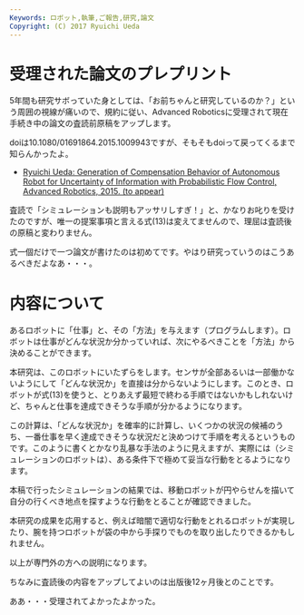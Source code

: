 ```yaml
---
Keywords: ロボット,執筆,ご報告,研究,論文
Copyright: (C) 2017 Ryuichi Ueda
---
```


# 受理された論文のプレプリント
5年間も研究サボっていた身としては、「お前ちゃんと研究しているのか？」という周囲の視線が痛いので、規約に従い、Advanced Roboticsに受理されて現在手続き中の論文の査読前原稿をアップします。

doiは10.1080/01691864.2015.1009943ですが、そもそもdoiって戻ってくるまで知らんかったよ。

<ul>
<li>
<a href="ar_prob_flow1.pdf" target="_blank">Ryuichi Ueda: Generation of Compensation Behavior of Autonomous Robot for Uncertainty of Information with Probabilistic Flow Control, Advanced Robotics, 2015. (to appear)</a>
</li>
</ul>

<!--more-->

査読で「シミュレーションも説明もアッサリしすぎ！」と、かなりお叱りを受けたのですが、唯一の提案事項と言える式(13)は変えてませんので、理屈は査読後の原稿と変わりません。

式一個だけで一つ論文が書けたのは初めてです。やはり研究っていうのはこうあるべきだよなあ・・・。

<h1>内容について</h1>

あるロボットに「仕事」と、その「方法」を与えます（プログラムします）。ロボットは仕事がどんな状況か分かっていれば、次にやるべきことを「方法」から決めることができます。

本研究は、このロボットにいたずらをします。センサが全部あるいは一部働かないようにして「どんな状況か」を直接は分からないようにします。このとき、ロボットが式(13)を使うと、とりあえず最短で終わる手順ではないかもしれないけど、ちゃんと仕事を達成できそうな手順が分かるようになります。

この計算は、「どんな状況か」を確率的に計算し、いくつかの状況の候補のうち、一番仕事を早く達成できそうな状況だと決めつけて手順を考えるというものです。このように書くとかなり乱暴な手法のように見えますが、実際には（シミュレーションのロボットは）、ある条件下で極めて妥当な行動をとるようになります。

本稿で行ったシミュレーションの結果では、移動ロボットが円やらせんを描いて自分の行くべき地点を探すような行動をとることが確認できました。

本研究の成果を応用すると、例えば暗闇で適切な行動をとれるロボットが実現したり、腕を持つロボットが袋の中から手探りでものを取り出したりできるかもしれません。

以上が専門外の方への説明になります。

ちなみに査読後の内容をアップしてよいのは出版後12ヶ月後とのことです。


ああ・・・受理されてよかったよかった。
